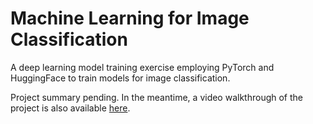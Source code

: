 # Machine Learning for Image Classification
A deep learning model training exercise employing PyTorch and HuggingFace to train models for image classification.

Project summary pending. In the meantime, a video walkthrough of the project is also available [here](https://www.youtube.com/watch?v=uycarDpI4oc).
